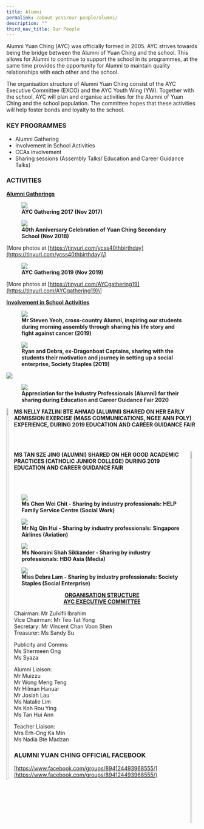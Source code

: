 ```yaml
---
title: Alumni
permalink: /about-ycss/our-people/alumni/
description: ""
third_nav_title: Our People
---
```

Alumni Yuan Ching (AYC) was officially formed in 2005. AYC strives towards being the bridge between the Alumni of Yuan Ching and the school. This allows for Alumni to continue to support the school in its programmes, at the same time provides the opportunity for Alumni to maintain quality relationships with each other and the school. 

The organisation structure of Alumni Yuan Ching consist of the AYC Executive Committee (EXCO) and the AYC Youth Wing (YW). Together with the school, AYC will plan and organise activities for the Alumni of Yuan Ching and the school population. The committee hopes that these activities will help foster bonds and loyalty to the school.

###  KEY PROGRAMMES

*   Alumni Gathering
*   Involvement in School Activities
*   CCAs involvement
*   Sharing sessions (Assembly Talks/ Education and Career Guidance Talks)

### ACTIVITIES

<u><strong> Alumni Gatherings </strong></u>

<figure>
<img src="/images/AYC%20Gathering%202017%20(Nov%202017).jpg">
<figcaption> <strong> AYC Gathering 2017 (Nov 2017) </strong> </figcaption>
</figure>

<figure>
<img src="/images/40th%20Anniversary%20Celeb%20of%20YCSS%20Nov%202018.jpg">
<figcaption> <strong> 40th Anniversary Celebration of Yuan Ching Secondary School (Nov 2018) </strong> </figcaption>
</figure>

\[More photos at [https://tinyurl.com/ycss40thbirthday](https://tinyurl.com/ycss40thbirthday)\]

<figure>
<img src="/images/AYC%20Gathering%202019%20Nov%202019.jpg">
<figcaption> <strong> AYC Gathering 2019 (Nov 2019) </strong> </figcaption>
</figure>

\[More photos at [https://tinyurl.com/AYCgathering19](https://tinyurl.com/AYCgathering19)\]

<u><strong> Involvement in School Activities </strong></u>

<figure>
<img src="/images/Mr%20Steven%20Yeoh%202019.jpg">
<figcaption> <strong> Mr Steven Yeoh, cross-country Alumni, inspiring our students during morning assembly through sharing his life story and fight against cancer (2019) </strong> </figcaption>
</figure>

<figure>
<img src="/images/Society%20Staples%20ALumni%202019.jpg">
<figcaption> <strong> Ryan and Debra, ex-Dragonboat Captains, sharing with the students their motivation and journey in setting up a social enterprise, Society Staples (2019) </strong> </figcaption>
</figure>

![](/images/alumni.jpg)

<figure>
<img src="/images/Alumni%20ECG%20Fair%202020%20(2).jpg">
<figcaption> <strong> Appreciation for the Industry Professionals (Alumni) for their sharing during Education and Career Guidance Fair 2020 </strong> </figcaption>
</figure>

<div>
<div style="float: left">
<img src="/images/ECG%202019.jpg"
    style="width:50%">
</div>
<div>
</div>
</div>

**MS NELLY FAZLINI BTE AHMAD (ALUMNI) SHARED ON HER EARLY ADMISSION EXERCISE (MASS COMMUNICATIONS, NGEE ANN POLY) EXPERIENCE, DURING 2019 EDUCATION AND CAREER GUIDANCE FAIR**

<br><br>

<div>
<div style="float: right">
<img src="/images/ECG%202019%20(2).jpg"
    style="width:50%">
</div>
<div>
</div>
</div>

**MS TAN SZE JING (ALUMNI) SHARED ON HER GOOD ACADEMIC PRACTICES (CATHOLIC JUNIOR COLLEGE) DURING 2019 EDUCATION AND CAREER GUIDANCE FAIR**

<br><Br>

<figure>
<img src="/images/Social%20Work%20ECG%20fair.jpg">
<figcaption> <strong>Ms Chen Wei Chit - Sharing by industry professionals: HELP Family Service Centre (Social Work)</strong> </figcaption>
</figure>

<figure>
<img src="/images/SIA%20ECG%20Fair.jpg">
<figcaption> <strong>Mr Ng Qin Hui - Sharing by industry professionals: Singapore Airlines (Aviation)</strong> </figcaption>
</figure>

<figure>
<img src="/images/HBOasia%20ECG%20Fair.jpg">
<figcaption> <strong>Ms Nooraini Shah Sikkander - Sharing by industry professionals: HBO Asia (Media)</strong> </figcaption>
</figure>

<figure>
<img src="/images/Society%20Staples%20ecg%20fair%20(1).jpg">
<figcaption> <strong>Miss Debra Lam - Sharing by industry professionals: Society Staples (Social Enterprise)</strong> </figcaption>
</figure>

<center><u><strong>ORGANISATION STRUCTURE <br>
	AYC EXECUTIVE COMMITTEE </strong></u> </center>
	
Chairman:	Mr Zulkifli Ibrahim <br>
Vice Chairman:	Mr Teo Tat Yong <br>
Secretary:	Mr Vincent Chan Voon Shen <br>
Treasurer:	Ms Sandy Su

Publicity and Comms: <Br>
Ms Shermeen Ong <br>
Ms Syaza

Alumni Liaison:	<br>
Mr Muizzu <br>
Mr Wong Meng Teng <br>
Mr Hilman Hanuar <br>
Mr Josiah Lau <Br>
Ms Natalie Lim <Br>
Ms Koh Rou Ying <br>
Ms Tan Hui Ann

Teacher Liaison: <br>
Mrs Erh-Ong Ka Min <br>
Ms Nadia Bte Madzan

### ALUMNI YUAN CHING OFFICIAL FACEBOOK

[https://www.facebook.com/groups/894124493968555/](https://www.facebook.com/groups/894124493968555/)